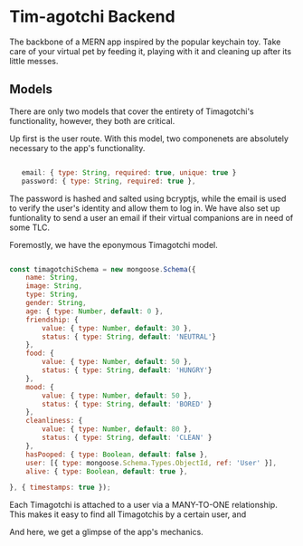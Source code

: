 # Tim-agotchi Backend
The backbone of a MERN app inspired by the popular keychain toy. Take care of your virtual pet by feeding it, playing with it and cleaning up after its little messes. 

## Models

There are only two models that cover the entirety of Timagotchi's functionality, however, they both are critical. 

Up first is the user route. With this model, two componenets are absolutely necessary to the app's functionality. 

```javascript

   email: { type: String, required: true, unique: true }
   password: { type: String, required: true },

```

The password is hashed and salted using bcryptjs, while the email is used to verify the user's identity and allow them to log in. We have also set up funtionality to send a user an email if their virtual companions are in need of some TLC. 

Foremostly, we have the eponymous Timagotchi model. 

```javascript

const timagotchiSchema = new mongoose.Schema({
    name: String,
    image: String,
    type: String,
    gender: String,
    age: { type: Number, default: 0 },
    friendship: {
        value: { type: Number, default: 30 },
        status: { type: String, default: 'NEUTRAL'}
    },
    food: {
        value: { type: Number, default: 50 },
        status: { type: String, default: 'HUNGRY'}
    },
    mood: {
        value: { type: Number, default: 50 },
        status: { type: String, default: 'BORED' }
    },
    cleanliness: {
        value: { type: Number, default: 80 },
        status: { type: String, default: 'CLEAN' }
    },
    hasPooped: { type: Boolean, default: false },
    user: [{ type: mongoose.Schema.Types.ObjectId, ref: 'User' }],
    alive: { type: Boolean, default: true },

}, { timestamps: true });


```

Each Timagotchi is attached to a user via a MANY-TO-ONE relationship. This makes it easy to find all Timagotchis by a certain user, and

And here, we get a glimpse of the app's mechanics.
